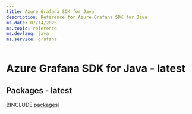 ```yaml
---
title: Azure Grafana SDK for Java
description: Reference for Azure Grafana SDK for Java
ms.date: 07/14/2025
ms.topic: reference
ms.devlang: java
ms.service: grafana
---
```

# Azure Grafana SDK for Java - latest
## Packages - latest
[!INCLUDE [packages](grafana-index.md)]